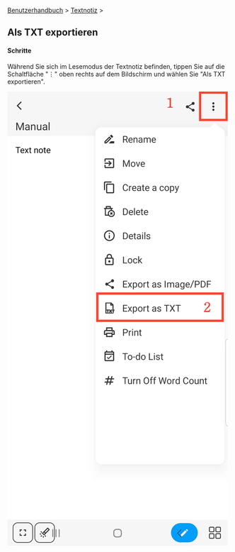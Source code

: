 [Benutzerhandbuch](/dragonnest/drawnote/manual/de) > [Textnotiz](/dragonnest/drawnote/manual/de/text_note) >

Als TXT exportieren
---
#### Schritte

Während Sie sich im Lesemodus der Textnotiz befinden, tippen Sie auf die Schaltfläche "⋮" oben rechts auf dem Bildschirm und wählen Sie "Als TXT exportieren".

![](imgs/export_as_txt1.png)